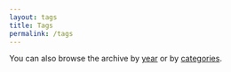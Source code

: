 ```yaml
---
layout: tags
title: Tags
permalink: /tags
---
```


You can also browse the archive by [year](/archive) or by [categories](/categories).